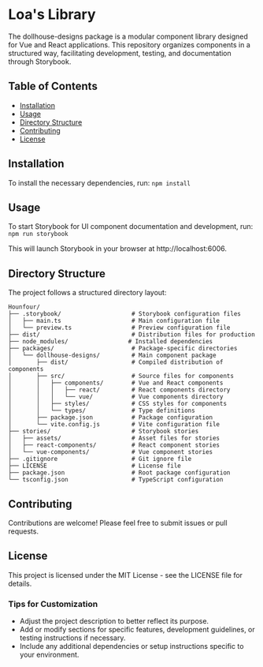 # Loa's Library
The dollhouse-designs package is a modular component library designed for Vue and React applications. This repository organizes components in a structured way, facilitating development, testing, and documentation through Storybook.

## Table of Contents
- [Installation](#installation)
- [Usage](#usage)
- [Directory Structure](#directory-structure)
- [Contributing](#contributing)
- [License](#license)

## Installation
To install the necessary dependencies, run:
`npm install`

## Usage
To start Storybook for UI component documentation and development, run:
`npm run storybook`

This will launch Storybook in your browser at http://localhost:6006.

## Directory Structure
The project follows a structured directory layout:
```
Hounfour/
├── .storybook/                    # Storybook configuration files
│   ├── main.ts                    # Main configuration file
│   └── preview.ts                 # Preview configuration file
├── dist/                          # Distribution files for production
├── node_modules/                 # Installed dependencies
├── packages/                      # Package-specific directories
│   └── dollhouse-designs/         # Main component package
│       ├── dist/                  # Compiled distribution of components
│       ├── src/                   # Source files for components
│       │   ├── components/        # Vue and React components
│       │   │   ├── react/         # React components directory
│       │   │   └── vue/           # Vue components directory
│       │   ├── styles/            # CSS styles for components
│       │   └── types/             # Type definitions
│       ├── package.json           # Package configuration
│       └── vite.config.js         # Vite configuration file
├── stories/                       # Storybook stories
│   ├── assets/                    # Asset files for stories
│   ├── react-components/          # React component stories
│   └── vue-components/            # Vue component stories
├── .gitignore                     # Git ignore file
├── LICENSE                        # License file
├── package.json                   # Root package configuration
└── tsconfig.json                  # TypeScript configuration
```

## Contributing
Contributions are welcome! Please feel free to submit issues or pull requests.

## License
This project is licensed under the MIT License - see the LICENSE file for details.

### Tips for Customization
- Adjust the project description to better reflect its purpose.
- Add or modify sections for specific features, development guidelines, or testing instructions if necessary.
- Include any additional dependencies or setup instructions specific to your environment.

